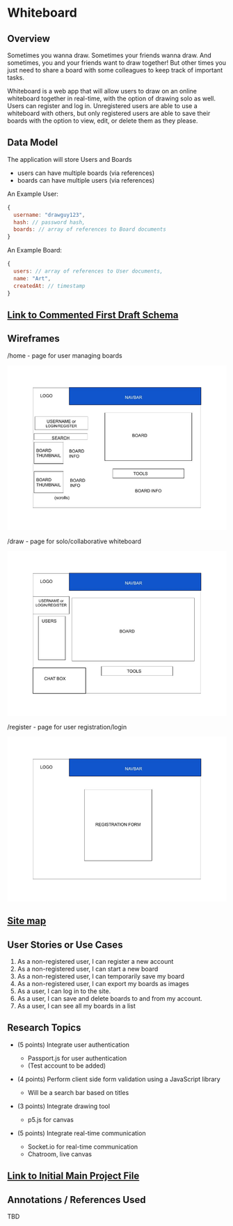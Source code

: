 # Whiteboard

## Overview

Sometimes you wanna draw. Sometimes your friends wanna draw. And sometimes, you and your friends want to draw together! But other times you just need to share a board with some colleagues to keep track of important tasks.

Whiteboard is a web app that will allow users to draw on an online whiteboard together in real-time, with the option of drawing solo as well.  Users can register and log in. Unregistered users are able to use a whiteboard with others, but only registered users are able to save their boards with the option to view, edit, or delete them as they please.


## Data Model

The application will store Users and Boards

* users can have multiple boards (via references)
* boards can have multiple users (via references)

An Example User:

```JavaScript
{
  username: "drawguy123",
  hash: // password hash,
  boards: // array of references to Board documents
}
```

An Example Board:

```JavaScript
{
  users: // array of references to User documents,
  name: "Art",
  createdAt: // timestamp
}
```

## [Link to Commented First Draft Schema](src/db.js)


## Wireframes

/home - page for user managing boards

![home](documentation/_home.jpg)

/draw - page for solo/collaborative whiteboard

![list](documentation/_draw.jpg)

/register - page for user registration/login

![register](documentation/_register.jpg)

## [Site map](documentation/sitemap.jpg)

## User Stories or Use Cases

1. As a non-registered user, I can register a new account
2. As a non-registered user, I can start a new board
3. As a non-registered user, I can temporarily save my board
4. As a non-registered user, I can export my boards as images
5. As a user, I can log in to the site.
6. As a user, I can save and delete boards to and from my account.
7. As a user, I can see all my boards in a list

## Research Topics

* (5 points) Integrate user authentication
    * Passport.js for user authentication
    * (Test account to be added)

* (4 points) Perform client side form validation using a JavaScript library
    * Will be a search bar based on titles

* (3 points) Integrate drawing tool
    * p5.js for canvas

* (5 points) Integrate real-time communication
    * Socket.io for real-time communication
    * Chatroom, live canvas

<!-- * (5 points) Next.js
    * React.js/Next.js for frontend
    * Change list display of user's drawings based off create/delete
    * Interactive notes for each drawing -->

## [Link to Initial Main Project File](src/app.js)

## Annotations / References Used

TBD
